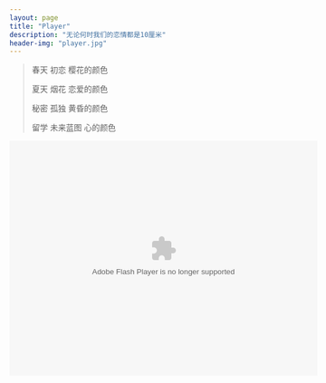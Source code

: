```yaml
---
layout: page
title: "Player"
description: "无论何时我们的恋情都是10厘米"
header-img: "player.jpg"
---
```


> 春天 初恋 樱花的颜色
>
> 夏天 烟花 恋爱的颜色
> 
> 秘密 孤独 黄昏的颜色
>
> 留学 未来蓝图 心的颜色


<embed height="415" width="544" quality="high" allowfullscreen="true" type="application/x-shockwave-flash" src="//static.hdslb.com/miniloader.swf" flashvars="aid=16939458&page=1" pluginspage="//www.adobe.com/shockwave/download/download.cgi?P1_Prod_Version=ShockwaveFlash">
